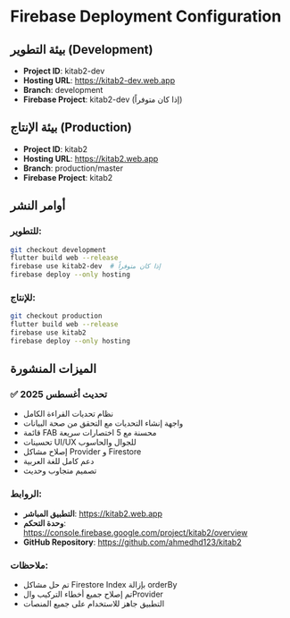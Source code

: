 # Firebase Deployment Configuration

## بيئة التطوير (Development)
- **Project ID**: kitab2-dev
- **Hosting URL**: https://kitab2-dev.web.app
- **Branch**: development
- **Firebase Project**: kitab2-dev (إذا كان متوفراً)

## بيئة الإنتاج (Production)  
- **Project ID**: kitab2
- **Hosting URL**: https://kitab2.web.app
- **Branch**: production/master
- **Firebase Project**: kitab2

## أوامر النشر

### للتطوير:
```bash
git checkout development
flutter build web --release
firebase use kitab2-dev  # إذا كان متوفراً
firebase deploy --only hosting
```

### للإنتاج:
```bash
git checkout production
flutter build web --release
firebase use kitab2
firebase deploy --only hosting
```

## الميزات المنشورة

### ✅ تحديث أغسطس 2025
- نظام تحديات القراءة الكامل
- واجهة إنشاء التحديات مع التحقق من صحة البيانات
- قائمة FAB محسنة مع 5 اختصارات سريعة
- تحسينات UI/UX للجوال والحاسوب
- إصلاح مشاكل Provider و Firestore
- دعم كامل للغة العربية
- تصميم متجاوب وحديث

### الروابط:
- **التطبيق المباشر**: https://kitab2.web.app
- **وحدة التحكم**: https://console.firebase.google.com/project/kitab2/overview
- **GitHub Repository**: https://github.com/ahmedhd123/kitab2

### ملاحظات:
- تم حل مشاكل Firestore Index بإزالة orderBy
- تم إصلاح جميع أخطاء التركيب والProvider
- التطبيق جاهز للاستخدام على جميع المنصات
